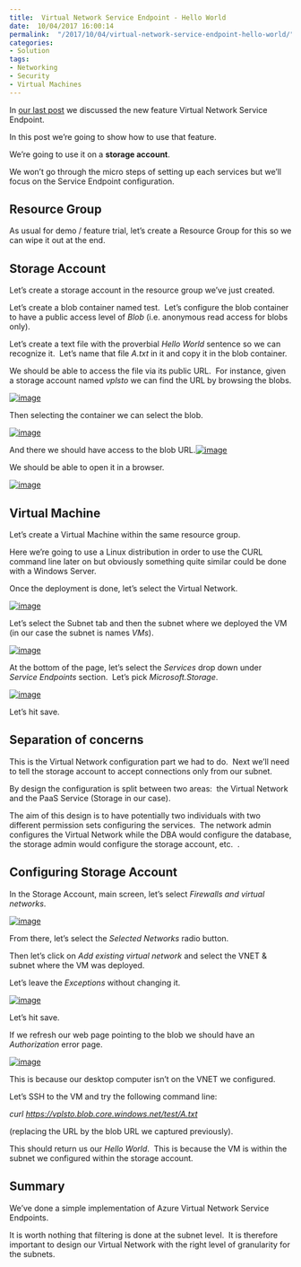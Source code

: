 ```yaml
---
title:  Virtual Network Service Endpoint - Hello World
date:  10/04/2017 16:00:14
permalink:  "/2017/10/04/virtual-network-service-endpoint-hello-world/"
categories:
- Solution
tags:
- Networking
- Security
- Virtual Machines
---
```

In <a href="http://vincentlauzon.com/2017/10/02/vnet-service-endpoints-for-azure-sql-storage/">our last post</a> we discussed the new feature Virtual Network Service Endpoint.

In this post we’re going to show how to use that feature.

We’re going to use it on a <strong>storage account</strong>.

We won’t go through the micro steps of setting up each services but we’ll focus on the Service Endpoint configuration.
<h2>Resource Group</h2>
As usual for demo / feature trial, let’s create a Resource Group for this so we can wipe it out at the end.
<h2>Storage Account</h2>
Let’s create a storage account in the resource group we’ve just created.

Let’s create a blob container named test.  Let’s configure the blob container to have a public access level of <em>Blob</em> (i.e. anonymous read access for blobs only).

Let’s create a text file with the proverbial <em>Hello World</em> sentence so we can recognize it.  Let’s name that file <em>A.txt</em> in it and copy it in the blob container.

We should be able to access the file via its public URL.  For instance, given a storage account named <em>vplsto</em> we can find the URL by browsing the blobs.

<a href="assets/2017/10/virtual-network-service-endpoint-hello-world/image9.png"><img style="border:0 currentcolor;display:inline;background-image:none;" title="image" src="assets/2017/10/virtual-network-service-endpoint-hello-world/image_thumb9.png" alt="image" border="0" /></a>

Then selecting the container we can select the blob.

<a href="assets/2017/10/virtual-network-service-endpoint-hello-world/image10.png"><img style="border:0 currentcolor;display:inline;background-image:none;" title="image" src="assets/2017/10/virtual-network-service-endpoint-hello-world/image_thumb10.png" alt="image" border="0" /></a>

And there we should have access to the blob URL.<a href="assets/2017/10/virtual-network-service-endpoint-hello-world/image11.png"><img style="border:0 currentcolor;display:inline;background-image:none;" title="image" src="assets/2017/10/virtual-network-service-endpoint-hello-world/image_thumb11.png" alt="image" border="0" /></a>

We should be able to open it in a browser.

<a href="assets/2017/10/virtual-network-service-endpoint-hello-world/image12.png"><img style="border:0 currentcolor;display:inline;background-image:none;" title="image" src="assets/2017/10/virtual-network-service-endpoint-hello-world/image_thumb12.png" alt="image" border="0" /></a>
<h2>Virtual Machine</h2>
Let’s create a Virtual Machine within the same resource group.

Here we’re going to use a Linux distribution in order to use the CURL command line later on but obviously something quite similar could be done with a Windows Server.

Once the deployment is done, let’s select the Virtual Network.

<a href="assets/2017/10/virtual-network-service-endpoint-hello-world/image13.png"><img style="border:0 currentcolor;display:inline;background-image:none;" title="image" src="assets/2017/10/virtual-network-service-endpoint-hello-world/image_thumb13.png" alt="image" border="0" /></a>

Let’s select the Subnet tab and then the subnet where we deployed the VM (in our case the subnet is names <em>VMs</em>).

<a href="assets/2017/10/virtual-network-service-endpoint-hello-world/image14.png"><img style="border:0 currentcolor;display:inline;background-image:none;" title="image" src="assets/2017/10/virtual-network-service-endpoint-hello-world/image_thumb14.png" alt="image" border="0" /></a>

At the bottom of the page, let’s select the <em>Services</em> drop down under <em>Service Endpoints</em> section.  Let’s pick <em>Microsoft.Storage</em>.

<a href="assets/2017/10/virtual-network-service-endpoint-hello-world/image15.png"><img style="border:0 currentcolor;display:inline;background-image:none;" title="image" src="assets/2017/10/virtual-network-service-endpoint-hello-world/image_thumb15.png" alt="image" border="0" /></a>

Let’s hit save.
<h2></h2>
<h2>Separation of concerns</h2>
This is the Virtual Network configuration part we had to do.  Next we’ll need to tell the storage account to accept connections only from our subnet.

By design the configuration is split between two areas:  the Virtual Network and the PaaS Service (Storage in our case).

The aim of this design is to have potentially two individuals with two different permission sets configuring the services.  The network admin configures the Virtual Network while the DBA would configure the database, the storage admin would configure the storage account, etc.  .
<h2>Configuring Storage Account</h2>
In the Storage Account, main screen, let’s select <em>Firewalls and virtual networks</em>.

<a href="assets/2017/10/virtual-network-service-endpoint-hello-world/image16.png"><img style="margin:0;border:0 currentcolor;display:inline;background-image:none;" title="image" src="assets/2017/10/virtual-network-service-endpoint-hello-world/image_thumb16.png" alt="image" border="0" /></a>

From there, let’s select the <em>Selected Networks</em> radio button.

Then let’s click on <em>Add existing virtual network</em> and select the VNET &amp; subnet where the VM was deployed.

Let’s leave the <em>Exceptions</em> without changing it.

<a href="assets/2017/10/virtual-network-service-endpoint-hello-world/image17.png"><img style="border:0 currentcolor;display:inline;background-image:none;" title="image" src="assets/2017/10/virtual-network-service-endpoint-hello-world/image_thumb17.png" alt="image" border="0" /></a>

Let’s hit save.

If we refresh our web page pointing to the blob we should have an <em>Authorization</em> error page.

<a href="assets/2017/10/virtual-network-service-endpoint-hello-world/image18.png"><img style="border:0 currentcolor;display:inline;background-image:none;" title="image" src="assets/2017/10/virtual-network-service-endpoint-hello-world/image_thumb18.png" alt="image" border="0" /></a>

This is because our desktop computer isn’t on the VNET we configured.

Let’s SSH to the VM and try the following command line:

<em>curl https://vplsto.blob.core.windows.net/test/A.txt</em>

(replacing the URL by the blob URL we captured previously).

This should return us our <em>Hello World</em>.  This is because the VM is within the subnet we configured within the storage account.
<h2>Summary</h2>
We’ve done a simple implementation of Azure Virtual Network Service Endpoints.

It is worth nothing that filtering is done at the subnet level.  It is therefore important to design our Virtual Network with the right level of granularity for the subnets.